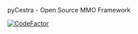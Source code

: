 pyCestra - Open Source MMO Framework

[![CodeFactor](https://www.codefactor.io/repository/github/the-broccoli/pycestra/badge/master)](https://www.codefactor.io/repository/github/the-broccoli/pycestra/overview/master)